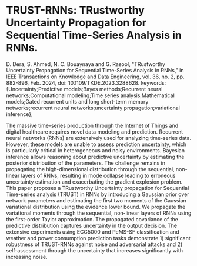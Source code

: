 # TRUST-RNNs: TRustworthy Uncertainty Propagation for Sequential Time-Series Analysis in RNNs.
D. Dera, S. Ahmed, N. C. Bouaynaya and G. Rasool, "TRustworthy Uncertainty Propagation for Sequential Time-Series Analysis in RNNs," in IEEE Transactions on Knowledge and Data Engineering, vol. 36, no. 2, pp. 882-896, Feb. 2024, doi: 10.1109/TKDE.2023.3288628. keywords: {Uncertainty;Predictive models;Bayes methods;Recurrent neural networks;Computational modeling;Time series analysis;Mathematical models;Gated recurrent units and long short-term memory networks;recurrent neural networks;uncertainty propagation;variational inference},

The massive time-series production through the Internet of Things and digital healthcare requires novel data modeling and prediction. Recurrent neural networks (RNNs) are extensively used for analyzing time-series data. However, these models are unable to assess prediction uncertainty, which is particularly critical in heterogeneous and noisy environments. Bayesian inference allows reasoning about predictive uncertainty by estimating the posterior distribution of the parameters. The challenge remains in propagating the high-dimensional distribution through the sequential, non-linear layers of RNNs, resulting in mode collapse leading to erroneous uncertainty estimation and exacerbating the gradient explosion problem. This paper proposes a TRustworthy Uncertainty propagation for Sequential Time-series analysis (TRUST) in RNNs by introducing a Gaussian prior over network parameters and estimating the first two moments of the Gaussian variational distribution using the evidence lower bound. We propagate the variational moments through the sequential, non-linear layers of RNNs using the first-order Taylor approximation. The propagated covariance of the predictive distribution captures uncertainty in the output decision. The extensive experiments using ECG5000 and PeMS-SF classification and weather and power consumption prediction tasks demonstrate 1) significant robustness of TRUST-RNNs against noise and adversarial attacks and 2) self-assessment through the uncertainty that increases significantly with increasing noise.
